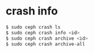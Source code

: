 # crash info
```bash
$ sudo ceph crash ls
$ sudo ceph crash info <id>
$ sudo ceph crash archive <id>
$ sudo ceph crash archive-all
```